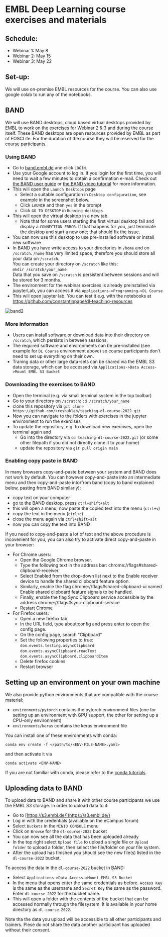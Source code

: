 # EMBL Deep Learning course exercises and materials

## Schedule:

- Webinar 1: May 8
- Webinar 2: May 15
- Webinar 3: May 22

## Set-up:

We will use on-premise EMBL resources for the course. You can also use google colab to run any of the notebooks.

## BAND

We will use BAND desktops, cloud based virtual desktops provided by EMBL to work on the exercises for Webinar 2 & 3 and during the course itself. 
These BAND desktops are open resources provided by EMBL as part of EOSCLife. For the duration of the course they will be reserved for the course participants.

### Using BAND

- Go to [band.embl.de](https://band.embl.de/#/eosc-landingpage) and click `LOGIN`.
- Use your Google account to log in. If you login for the first time, you will need to wait a few minutes to obtain a confirmation e-mail. Check out [the BAND user guide](https://docs.google.com/document/d/1TZBUsNIciGMH_g4aFj2Lu_upISxh5TV9FBMrvNDWmc8/edit) or [the BAND video tutorial](https://drive.google.com/file/d/11pbF70auGyWF-1ir2XUGM8fgiY7ETxP8/view) for more information.
- This will open the `Launch Desktops` page
    - Select a suitable configuration in `Desktop configuration`, see example in the screenshot below.
    - Click `LAUNCH` and then `yes` in the prompt
    - Click `GO TO DESKTOP` in `Running desktops`
- This will open the virtual desktop in a new tab.
    - Note that for some users starting the first virtual desktop fail and display a `CONNECTION ERROR`. If that happens for you, just terminate the desktop and start a new one; that should fix the issue.  
- You can now use this desktop to use pre-installed software or install new software
- In BAND you have write access to your directories in `/home` and on `/scratch`. `/home` has very limited space, therefore you should store all your data on `/scratch`.  
You can create your directory on `/scratch` like this:  
`mkdir /scratch/your_name`  
Data that you save on `/scratch` is persistent between sessions and will be stored for 3 months.  
- The environment for the webinar exercises is already preinstalled via jupyterLab, you can access it via `Applications->Programming->DL Course`
- This will open jupyter lab. You can test it e.g. with the notebooks at https://github.com/constantinpape/dl-teaching-resources

![band2](https://user-images.githubusercontent.com/4263537/134918656-884239a9-2951-4adb-8fad-8c4c883a65ce.png)

### More information

- Users can install software or download data into their directory on `/scratch`, which persists in between sessions.
- The required software and environments can be pre-installed (see example for `DL Course` environment above) so course participants don't need to set up everything on their own.
- Traning data or other large data-sets can be shared via the EMBL S3 data storage, which can be accessed via `Applications->Data Access->Mount EMBL S3 Bucket`

### Downloading the exercises to BAND

- Open the terminal (e.g. via small terminal system in the top toolbar)
- Go to your directory on `/scratch`: `cd /scratch/your_name`
- clone this repository via `git clone https://github.com/kreshuklab/teaching-dl-course-2022.git`
- Now you can navigate to the folders with exercises in the jupyter environment to run the exercises
- To update the repository, e.g. to download new exercises, open the terminal again and
    - Go into the directory via `cd teaching-dl-course-2022.git` (or some other filepath if you did not directly clone it to your home)
    - update the repository via `git pull origin main`

### Enabling copy paste in BAND

In many browsers copy-and-paste between your system and BAND does not work by default. You can however copy-and-paste into an intermediate menu and then copy-and-paste into/from band (copy to band explained below, pasting from BAND similarly):
- copy text on your computer
- go to the BAND desktop, press `ctrl+shift+alt`
- this will open a menu; now paste the copied text into the menu (`ctrl+v`)
- copy the text in the menu (`ctrl+c`)
- close the menu again via `ctrl+shift+alt`
- now you can copy the text into BAND

If you need to copy-and-paste a lot of text and the above procedure is incovenient for you, you can also try to activate direct copy-and-paste in your browser:
- For Chrome users:
    - Open the Google Chrome browser.
    - Type the following text in the address bar: chrome://flags#shared-clipboard-receiver.
    - Select Enabled from the drop-down list next to the Enable receiver device to handle the shared clipboard feature option.
    - Similarly, enable the flag chrome://flags#shared-clipboard-ui named Enable shared clipboard feature signals to be handled.
    - Finally, enable the flag Sync Clipboard service accessible by the address chrome://flags#sync-clipboard-service
    - Restart Chrome
- For Firefox users:
    - Open a new firefox tab
    - In the URL field, type about:config and press enter to open the config page.
    - On the config page, search "Clipboard"
    - Set the following properties to true:  
    `dom.events.testing.asyncClipboard`  
    `dom.events.asyncClipboard.readText`  
    `dom.events.asyncClipboard.clipboardItem`  
    - Delete firefox cookies
    - Restart browser


## Setting up an environment on your own machine

We also provide python environments that are compatible with the course material:
- `environments/pytorch` contains the pytorch environment files (one for setting up an environment with GPU support, the other for setting up a CPU-only environment)
- `environments/keras` contains the keras environment file

You can install one of these environments with conda:
```
conda env create -f </path/to/<ENV-FILE-NAME>.yaml>
```
and then activate it via
```
conda activate <ENV-NAME>
```
If you are not familiar with conda, please refer to the [conda tutorials](https://docs.conda.io/projects/conda/en/latest/user-guide/getting-started.html).

## Uploading data to BAND

To upload data to BAND and share it with other course participants we use the EMBL S3 storage. In order to upload data to it:
- Go to [https://s3.embl.de/](https://s3.embl.de/)
- Log in with the credentials (available on the eCampus forum)
- Select `Buckets` in the `MINIO CONSOLE` menu
- Click on `Browse` for the `dl-course-2022` bucket
- You can now see all the data that has been uploaded already
- In the top right select `Upload file` to upload a single file or `Upload folder` to upload a folder, then select the file/folder on your file system.
- After the upload has finished you should see the new file(s) listed in the `dl-course-2022` bucket.

To access the data in the `dl-course-2022` bucket in BAND:
- Select `Applications->Data Access->Mount EMBL S3 Bucket`
- In the menu that opens enter the same credentials as before. `Access Key` is the same as the username and `Secret Key` the same as the password. Enter `dl-course-2022` for the bucket name.
- This will open a folder with the contents of the bucket that can be accessed normally through the filesystem. It is available in your home directory as `dl-course-2022`.

Note tha the data you upload will be accessible to all other participants and trainers.
Plese do not share the data another participant has uploaded without their consent.
